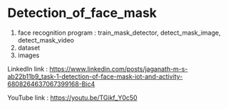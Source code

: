 # Detection_of_face_mask
1) face recognition program : train_mask_detector, detect_mask_image, detect_mask_video
2) dataset
3) images

LinkedIn link : https://www.linkedin.com/posts/jaganath-m-s-ab22b11b9_task-1-detection-of-face-mask-iot-and-activity-6808264637067399168-Bic4

YouTube link : https://youtu.be/TGikf_Y0c50
